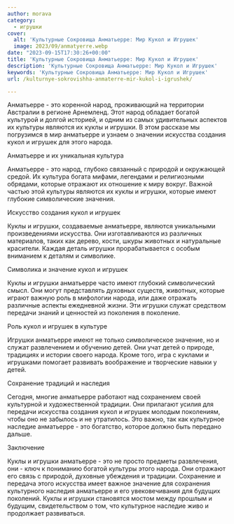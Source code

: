 ```yaml
---
author: morava
category:
  - игрушки
cover:
  alt: 'Культурные Сокровища Анматьерре: Мир Кукол и Игрушек'
  image: 2023/09/anmatyerre.webp
date: "2023-09-15T17:30:26+00:00"
title: 'Культурные Сокровища Анматьерре: Мир Кукол и Игрушек'
description: 'Культурные Сокровища Анматьерре: Мир Кукол и Игрушек'
keywords: 'Культурные Сокровища Анматьерре: Мир Кукол и Игрушек'
url: /kulturnye-sokrovishha-anmaterre-mir-kukol-i-igrushek/

---
```

Анматьерре \- это коренной народ, проживающий на территории Австралии в регионе Арнемленд. Этот народ обладает богатой культурой и долгой историей, и одним из самых удивительных аспектов их культуры являются их куклы и игрушки. В этом рассказе мы погрузимся в мир анматьерре и узнаем о значении искусства создания кукол и игрушек для этого народа.

Анматьерре и их уникальная культура

Анматьерре \- это народ, глубоко связанный с природой и окружающей средой. Их культура богата мифами, легендами и религиозными обрядами, которые отражают их отношение к миру вокруг. Важной частью этой культуры являются их куклы и игрушки, которые имеют глубокие символические значения.

Искусство создания кукол и игрушек

Куклы и игрушки, создаваемые анматьерре, являются уникальными произведениями искусства. Они изготавливаются из различных материалов, таких как дерево, кости, шкуры животных и натуральные красители. Каждая деталь игрушки прорабатывается с особым вниманием к деталям и символике.

Символика и значение кукол и игрушек

Куклы и игрушки анматьерре часто имеют глубокий символический смысл. Они могут представлять духовных существ, животных, которые играют важную роль в мифологии народа, или даже отражать различные аспекты ежедневной жизни. Эти игрушки служат средством передачи знаний и ценностей из поколения в поколение.

Роль кукол и игрушек в культуре

Игрушки анматьерре имеют не только символическое значение, но и служат развлечением и обучению детей. Они учат детей о природе, традициях и истории своего народа. Кроме того, игра с куклами и игрушками помогает развивать воображение и творческие навыки у детей.

Сохранение традиций и наследия

Сегодня, многие анматьерре работают над сохранением своей культурной и художественной традиции. Они прилагают усилия для передачи искусства создания кукол и игрушек молодым поколениям, чтобы оно не забылось и не утратилось. Это важно, так как культурное наследие анматьерре \- это богатство, которое должно быть передано дальше.

Заключение

Куклы и игрушки анматьерре \- это не просто предметы развлечения, они \- ключ к пониманию богатой культуры этого народа. Они отражают его связь с природой, духовные убеждения и традиции. Сохранение и передача этого искусства имеет важное значение для сохранения культурного наследия анматьерре и его увековечивания для будущих поколений. Куклы и игрушки становятся мостом между прошлым и будущим, свидетельством о том, что культурное наследие живо и продолжает развиваться.

